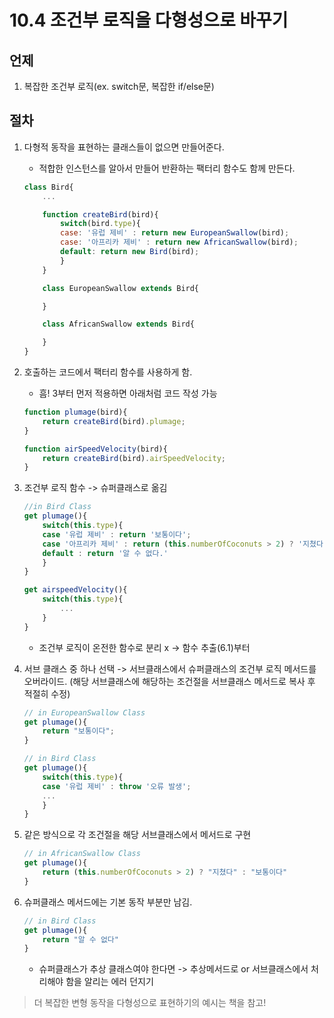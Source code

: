 # 10.4 조건부 로직을 다형성으로 바꾸기

## 언제

1. 복잡한 조건부 로직(ex. switch문, 복잡한 if/else문)

## 절차

1. 다형적 동작을 표현하는 클래스들이 없으면 만들어준다.

    - 적합한 인스턴스를 알아서 만들어 반환하는 팩터리 함수도 함께 만든다.

    ```javascript
    class Bird{
        ...

        function createBird(bird){
            switch(bird.type){
            case: '유럽 제비' : return new EuropeanSwallow(bird);
            case: '아프리카 제비' : return new AfricanSwallow(bird);
            default: return new Bird(bird);
            }
        }

        class EuropeanSwallow extends Bird{

        }

        class AfricanSwallow extends Bird{

        }
    }
    ```

2. 호출하는 코드에서 팩터리 함수를 사용하게 함.

    - 흠! 3부터 먼저 적용하면 아래처럼 코드 작성 가능

    ```javascript
    function plumage(bird){
        return createBird(bird).plumage;
    }

    function airSpeedVelocity(bird){
        return createBird(bird).airSpeedVelocity;
    }
    ```

3. 조건부 로직 함수 -> 슈퍼클래스로 옮김

    ```javascript
    //in Bird Class
    get plumage(){
        switch(this.type){
        case '유럽 제비' : return '보통이다';
        case '아프리카 제비' : return (this.numberOfCoconuts > 2) ? '지쳤다' : '보통이다';
        default : return '알 수 없다.'
        }
    }

    get airspeedVelocity(){
        switch(this.type){
            ...
        }
    }
    ```

    - 조건부 로직이 온전한 함수로 분리 x -> 함수 추출(6.1)부터

4. 서브 클래스 중 하나 선택 -> 서브클래스에서 슈퍼클래스의 조건부 로직 메서드를 오버라이드. (해당 서브클래스에 해당하는 조건절을 서브클래스 메서드로 복사 후 적절히 수정)

    ```javascript
    // in EuropeanSwallow Class
    get plumage(){
        return "보통이다";
    }

    // in Bird Class
    get plumage(){
        switch(this.type){
        case '유럽 제비' : throw '오류 발생';
        ...
        }
    }
    ```

5. 같은 방식으로 각 조건절을 해당 서브클래스에서 메서드로 구현

    ```javascript
    // in AfricanSwallow Class
    get plumage(){
        return (this.numberOfCoconuts > 2) ? "지쳤다" : "보통이다"
    }
    ```

6. 슈퍼클래스 메서드에는 기본 동작 부분만 남김.

    ```javascript
    // in Bird Class
    get plumage(){
        return "알 수 없다"
    }
    ```

    - 슈퍼클래스가 추상 클래스여야 한다면 -> 추상메서드로 or 서브클래스에서 처리해야 함을 알리는 에러 던지기


> 더 복잡한 변형 동작을 다형성으로 표현하기의 예시는 책을 참고!